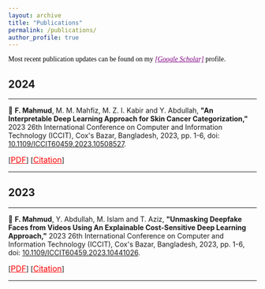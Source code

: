 ```yaml
---
layout: archive
title: "Publications"
permalink: /publications/
author_profile: true
---
```


<span style="color:black; font-family:Georgia;">Most recent publication updates can be found on my <a style ="color:#800080;" href="https://scholar.google.com/citations?user=XMEn-M4AAAAJ&hl=en"><em>[Google Scholar]</em></a> profile.</span><br>

## 2024

---

<!-- Paper 02 -->

📌 **F. Mahmud**, M. M. Mahfiz, M. Z. I. Kabir and Y. Abdullah, **"An Interpretable Deep Learning Approach for Skin Cancer Categorization,"** 2023 26th International Conference on Computer and Information Technology (ICCIT), Cox's Bazar, Bangladesh, 2023, pp. 1-6, doi: [10.1109/ICCIT60459.2023.10508527](https://ieeexplore.ieee.org/document/10508527).
<br>

[<a style="color:red;" href="https://www.researchgate.net/publication/380199255_An_Interpretable_Deep_Learning_Approach_for_Skin_Cancer_Categorization"><font size="3">PDF</font></a>] [<a style="color:red;" href="#" onclick="$('#rank2024_bib').toggle();return false;"><font size="3">Citation</font></a>]

<div id="rank2024_bib" class="bib" style="display:none;">
    <pre>
        @INPROCEEDINGS{10508527,
            author={Mahmud, Faysal and Mahfiz, Md. Mahin and Kabir, Md. Zobayer Ibna and Abdullah, Yusha},
            booktitle={2023 26th International Conference on Computer and Information Technology (ICCIT)}, 
            title={An Interpretable Deep Learning Approach for Skin Cancer Categorization}, 
            year={2023},
            volume={},
            number={},
            pages={1-6},
            keywords={Deep learning;Visualization;Explainable AI;Computational modeling;Medical services;Skin;Lesions;Skin Cancer Detection;Deep Learning;Pre-trained Models;Convolutional Neural Networks (CNN);HAM10000;Medical Imaging;Explainable Artificial Intelligence (XAI)},
            doi={10.1109/ICCIT60459.2023.10508527}
        }

    </pre>
</div>

---

## 2023

---

<!-- Paper 01 -->

📌 **F. Mahmud**, Y. Abdullah, M. Islam and T. Aziz, **"Unmasking Deepfake Faces from Videos Using An Explainable Cost-Sensitive Deep Learning Approach,"** 2023 26th International Conference on Computer and Information Technology (ICCIT), Cox's Bazar, Bangladesh, 2023, pp. 1-6, doi: [10.1109/ICCIT60459.2023.10441026](https://ieeexplore.ieee.org/document/10441026).

[<a style="color:red;" href="https://www.researchgate.net/publication/378533983_Unmasking_Deepfake_Faces_from_Videos_Using_An_Explainable_Cost-Sensitive_Deep_Learning_Approach"><font size="3">PDF</font></a>] [<a style="color:red;" href="#" onclick="$('#rank2023_bib').toggle();return false;"><font size="3">Citation</font></a>]

<div id="rank2023_bib" class="bib" style="display:none;">
    <pre>
        @INPROCEEDINGS{10441026,
            author={Mahmud, Faysal and Abdullah, Yusha and Islam, Minhajul and Aziz, Tahsin},
            booktitle={2023 26th International Conference on Computer and Information Technology (ICCIT)}, 
            title={Unmasking Deepfake Faces from Videos Using An Explainable Cost-Sensitive Deep Learning Approach}, 
            year={2023},
            volume={},
            number={},
            pages={1-6},
            keywords={Deep learning;Deepfakes;Adaptation models;Face recognition;Computational modeling;Feature extraction;Convolutional neural networks;Deepfake video;Keyframe;Explainable AI (XAI);Cost-sensitive;Face Detection;CelebDf;FaceForensics++;CNN},
            doi={10.1109/ICCIT60459.2023.10441026}
        }

    </pre>

</div>

---
